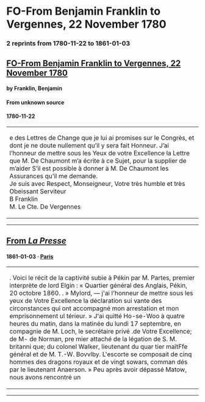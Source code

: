 
# FO-From Benjamin Franklin to Vergennes, 22 November 1780

### 2 reprints from 1780-11-22 to 1861-01-03

## [FO-From Benjamin Franklin to Vergennes, 22 November 1780](https://founders.archives.gov/documents/Franklin/01-34-02-0019)

#### by Franklin, Benjamin

#### From unknown source

#### 1780-11-22

<table style="width: 100%;"><tr><td style="width: 50%">

e des Lettres de Change que je lui ai promises sur le Congrès, et dont je ne doute nullement qu’il y sera fait Honneur. J’ai l’honneur de mettre sous les Yeux de votre Excellence la Lettre que M. De Chaumont m’a écrite à ce Sujet, pour la supplier de m’aider S’il est possible à donner à M. De Chaumont les Assurances qu’il me demande.  
Je suis avec Respect, Monseigneur, Votre très humble et très Obeissant Serviteur  
B Franklin  
M. Le Cte. De Vergennes
</td></tr></table>

---

## [From _La Presse_](http://data.theeuropeanlibrary.org/BibliographicResource/3000113879339)

#### 1861-01-03 &middot; [Paris](http://dbpedia.org/resource/Paris)

<table style="width: 100%;"><tr><td style="width: 50%">

  
. Voici le récit de la captivité subie à Pékin par M. Partes, premier interprète de lord Elgin : « Quartier général des Anglais, Pékin, 20 octobre 1860. . » Mylord, — j&#x27;ai l&#x27;honneur de mettre sous les yeux de Votre Excellence la déclaration sui vante des circonstances qui ont accompagné mon arrestation et mon emprisonnement ul térieur. » J&#x27;ai quitté Ho-se-Woo à quatre heures du matin, dans la matinée du lundi 17 septembre, en compagnie de M. Loch, le secrétaire privé .de Votre Excellence; de M- de Norman, pre mier attaché de la légation de S. M. britanni que; du colonel Walker, lieutenant du quar tier maîtFfe général et de M. T.-W. Bovvlby. L&#x27;escorte se composait de cinq hommes des dragons royaux et de vingt sowars, comman dés par le lieutenant Anaerson. » Peu après avoir dépassé Matow, nous avons rencontré un
</td></tr></table>

---

